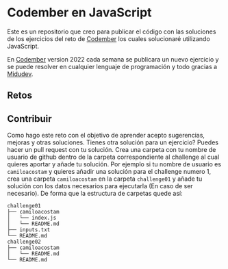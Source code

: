 # Codember en JavaScript

Este es un repositorio que creo para publicar el código con las soluciones de los ejercicios del reto de [Codember](https://codember.dev) los cuales solucionaré utilizando JavaScript.

En [Codember](https://codember.dev) version 2022 cada semana se publicara un nuevo ejercicio y se puede resolver en cualquier lenguaje de programación y todo gracias a [Midudev](https://github.com/midudev).

## Retos

## Contribuir

Como hago este reto con el objetivo de aprender acepto sugerencias, mejoras y otras soluciones. Tienes otra solución para un ejercicio? Puedes hacer un pull request con tu solución.
Crea una carpeta con tu nombre de usuario de github dentro de la carpeta correspondiente al challenge al cual quieres aportar y añade tu solución.
Por ejemplo si tu nombre de usuario es `camiloacostam` y quieres añadir una solución para el challenge numero 1, crea una carpeta `camiloacostam` en la carpeta `challenge01` y añade tu solución con los datos necesarios para ejecutarla (En caso de ser necesario).
De forma que la estructura de carpetas quede así:

    challenge01
    ├── camiloacostam
    │   └── index.js
    │   └── README.md
    ├── inputs.txt
    └── README.md
    challenge02
    ├── camiloacostam
    │   └── README.md
    └── README.md
